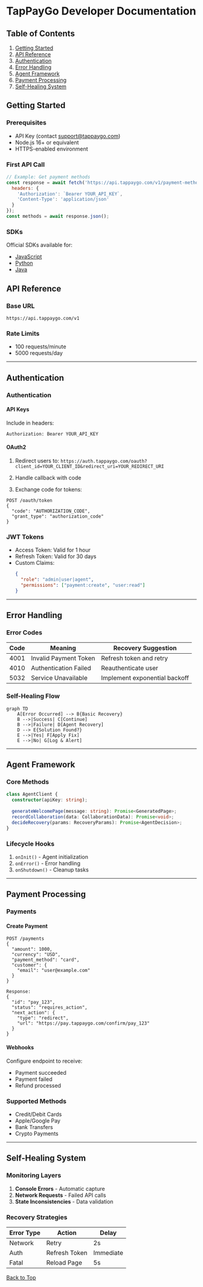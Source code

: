# TapPayGo Developer Documentation

## Table of Contents
1. [Getting Started](#getting-started)
2. [API Reference](#api-reference)
2. [Authentication](#authentication)
3. [Error Handling](#error-handling)
4. [Agent Framework](#agent-framework)
5. [Payment Processing](#payment-processing)
6. [Self-Healing System](#self-healing-system)

## Getting Started
### Prerequisites
- API Key (contact support@tappaygo.com)
- Node.js 16+ or equivalent
- HTTPS-enabled environment

### First API Call
```javascript
// Example: Get payment methods
const response = await fetch('https://api.tappaygo.com/v1/payment-methods', {
  headers: {
    'Authorization': `Bearer YOUR_API_KEY`,
    'Content-Type': 'application/json'
  }
});
const methods = await response.json();
```

### SDKs
Official SDKs available for:
- [JavaScript](https://github.com/tappaygo/js-sdk)
- [Python](https://github.com/tappaygo/python-sdk)
- [Java](https://github.com/tappaygo/java-sdk)

## API Reference
### Base URL
`https://api.tappaygo.com/v1`

### Rate Limits
- 100 requests/minute
- 5000 requests/day

---

## Authentication
### Authentication
#### API Keys
Include in headers:
```http
Authorization: Bearer YOUR_API_KEY
```

#### OAuth2
1. Redirect users to:
`https://auth.tappaygo.com/oauth?client_id=YOUR_CLIENT_ID&redirect_uri=YOUR_REDIRECT_URI`

2. Handle callback with code
3. Exchange code for tokens:
```http
POST /oauth/token
{
  "code": "AUTHORIZATION_CODE",
  "grant_type": "authorization_code"
}
```

### JWT Tokens
- Access Token: Valid for 1 hour
- Refresh Token: Valid for 30 days
- Custom Claims:
  ```json
  {
    "role": "admin|user|agent",
    "permissions": ["payment:create", "user:read"]
  }
  ```

---

## Error Handling
### Error Codes
| Code | Meaning | Recovery Suggestion |
|------|---------|---------------------|
| 4001 | Invalid Payment Token | Refresh token and retry |
| 4010 | Authentication Failed | Reauthenticate user |
| 5032 | Service Unavailable | Implement exponential backoff |

### Self-Healing Flow
```mermaid
graph TD
    A[Error Occurred] --> B{Basic Recovery}
    B -->|Success| C[Continue]
    B -->|Failure| D[Agent Recovery]
    D --> E{Solution Found?}
    E -->|Yes| F[Apply Fix]
    E -->|No| G[Log & Alert]
```

---

## Agent Framework
### Core Methods
```typescript
class AgentClient {
  constructor(apiKey: string);
  
  generateWelcomePage(message: string): Promise<GeneratedPage>;
  recordCollaboration(data: CollaborationData): Promise<void>;
  decideRecovery(params: RecoveryParams): Promise<AgentDecision>;
}
```

### Lifecycle Hooks
1. `onInit()` - Agent initialization
2. `onError()` - Error handling
3. `onShutdown()` - Cleanup tasks

---

## Payment Processing
### Payments
#### Create Payment
```http
POST /payments
{
  "amount": 1000,
  "currency": "USD",
  "payment_method": "card",
  "customer": {
    "email": "user@example.com"
  }
}

Response:
{
  "id": "pay_123",
  "status": "requires_action",
  "next_action": {
    "type": "redirect",
    "url": "https://pay.tappaygo.com/confirm/pay_123"
  }
}
```

#### Webhooks
Configure endpoint to receive:
- Payment succeeded
- Payment failed
- Refund processed

### Supported Methods
- Credit/Debit Cards
- Apple/Google Pay
- Bank Transfers
- Crypto Payments

---

## Self-Healing System
### Monitoring Layers
1. **Console Errors** - Automatic capture
2. **Network Requests** - Failed API calls
3. **State Inconsistencies** - Data validation

### Recovery Strategies
| Error Type | Action | Delay |
|------------|--------|-------|
| Network | Retry | 2s |
| Auth | Refresh Token | Immediate |
| Fatal | Reload Page | 5s |

[Back to Top](#table-of-contents)
